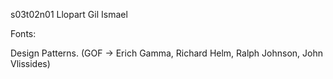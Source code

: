 s03t02n01 Llopart Gil Ismael

Fonts:

Design Patterns. (GOF -> Erich Gamma, Richard Helm, Ralph Johnson, John Vlissides) 

